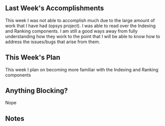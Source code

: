 ## Last Week's Accomplishments
This week I was not able to accomplish much due to the large amount of work that
I have had (opsys project). I was able to read over the Indexing and Ranking
components. I am still a good ways away from fully understanding how they work
to the point that I will be able to know how to address the issues/bugs that
arise from them.

## This Week's Plan
This week I plan on becoming more familiar with the Indexing and Ranking
components

## Anything Blocking?
Nope

## Notes
